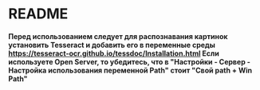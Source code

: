 # README
#### Перед использованием следует для распознавания картинок установить Tesseract и добавить его в переменные среды https://tesseract-ocr.github.io/tessdoc/Installation.html Если используете Open Server, то убедитесь, что в "Настройки - Сервер - Настройка использования переменной Path" стоит "Свой path + Win Path"

